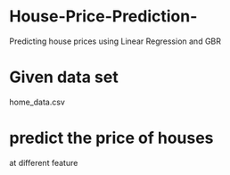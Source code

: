 # House-Price-Prediction-
Predicting house prices using Linear Regression and GBR
# Given data set
   home_data.csv
# predict the price of houses
   at different feature 
